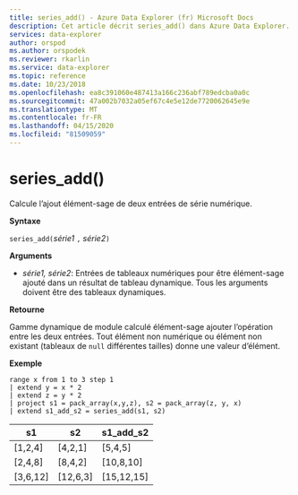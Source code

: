 ```yaml
---
title: series_add() - Azure Data Explorer (fr) Microsoft Docs
description: Cet article décrit series_add() dans Azure Data Explorer.
services: data-explorer
author: orspod
ms.author: orspodek
ms.reviewer: rkarlin
ms.service: data-explorer
ms.topic: reference
ms.date: 10/23/2018
ms.openlocfilehash: ea8c391060e487413a166c236abf789edcba0a0c
ms.sourcegitcommit: 47a002b7032a05ef67c4e5e12de7720062645e9e
ms.translationtype: MT
ms.contentlocale: fr-FR
ms.lasthandoff: 04/15/2020
ms.locfileid: "81509059"
---
```

# <a name="series_add"></a>series_add()

Calcule l’ajout élément-sage de deux entrées de série numérique.

**Syntaxe**

`series_add(`*série1* `,` *série2*`)`

**Arguments**

* *série1, série2*: Entrées de tableaux numériques pour être élément-sage ajouté dans un résultat de tableau dynamique. Tous les arguments doivent être des tableaux dynamiques. 

**Retourne**

Gamme dynamique de module calculé élément-sage ajouter l’opération entre les deux entrées. Tout élément non numérique ou élément non existant (tableaux de `null` différentes tailles) donne une valeur d’élément.

**Exemple**

```kusto
range x from 1 to 3 step 1
| extend y = x * 2
| extend z = y * 2
| project s1 = pack_array(x,y,z), s2 = pack_array(z, y, x)
| extend s1_add_s2 = series_add(s1, s2)
```

|s1|s2|s1_add_s2|
|---|---|---|
|[1,2,4]|[4,2,1]|[5,4,5]|
|[2,4,8]|[8,4,2]|[10,8,10]|
|[3,6,12]|[12,6,3]|[15,12,15]|